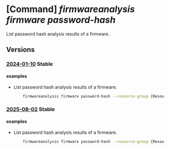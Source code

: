# [Command] _firmwareanalysis firmware password-hash_

List password hash analysis results of a firmware.

## Versions

### [2024-01-10](/Resources/mgmt-plane/L3N1YnNjcmlwdGlvbnMve30vcmVzb3VyY2Vncm91cHMve30vcHJvdmlkZXJzL21pY3Jvc29mdC5pb3RmaXJtd2FyZWRlZmVuc2Uvd29ya3NwYWNlcy97fS9maXJtd2FyZXMve30vcGFzc3dvcmRoYXNoZXM=/2024-01-10.xml) **Stable**

<!-- mgmt-plane /subscriptions/{}/resourcegroups/{}/providers/microsoft.iotfirmwaredefense/workspaces/{}/firmwares/{}/passwordhashes 2024-01-10 -->

#### examples

- List password hash analysis results of a firmware.
    ```bash
        firmwareanalysis firmware password-hash --resource-group {ResourceGroupName} --workspace-name {workspaceName} --firmware-id {firmwareId}
    ```

### [2025-08-02](/Resources/mgmt-plane/L3N1YnNjcmlwdGlvbnMve30vcmVzb3VyY2Vncm91cHMve30vcHJvdmlkZXJzL21pY3Jvc29mdC5pb3RmaXJtd2FyZWRlZmVuc2Uvd29ya3NwYWNlcy97fS9maXJtd2FyZXMve30vcGFzc3dvcmRoYXNoZXM=/2025-08-02.xml) **Stable**

<!-- mgmt-plane /subscriptions/{}/resourcegroups/{}/providers/microsoft.iotfirmwaredefense/workspaces/{}/firmwares/{}/passwordhashes 2025-08-02 -->

#### examples

- List password hash analysis results of a firmware.
    ```bash
        firmwareanalysis firmware password-hash --resource-group {ResourceGroupName} --workspace-name {workspaceName} --firmware-id {firmwareId}
    ```
